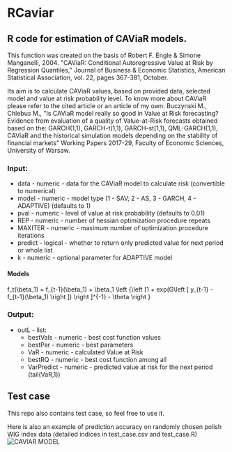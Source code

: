# RCaviar

## R code for estimation of CAViaR models.

  This function was created on the basis of Robert F. Engle & Simone Manganelli,
  2004. "CAViaR: Conditional Autoregressive Value at Risk by Regression Quantiles,"
  Journal of Business & Economic Statistics, American Statistical Association,
  vol. 22, pages 367-381, October.

  Its aim is to calculate CAViaR values, based on provided data, selected model and
  value at risk probability level. To know more about CAViaR please refer to the cited
  article or an article of my own: Buczynski M., Chlebus M., "Is CAViaR model really
  so good in Value at Risk forecasting? Evidence from evaluation of a quality
  of Value-at-Risk forecasts obtained based on the: GARCH(1,1), GARCH-t(1,1),
  GARCH-st(1,1), QML-GARCH(1,1), CAViaR and the historical simulation models
  depending on the stability of financial markets" Working Papers 2017-29,
  Faculty of Economic Sciences, University of Warsaw.


  ### **Input**:

  - data         - numeric         - data for the CAViaR model to calculate risk
                   (convertible to numerical)
  - model        - numeric         - model type (1 - SAV, 2 - AS, 3 - GARCH, 4 - ADAPTIVE) (defaults to 1)
  - pval         - numeric         - level of value at risk probability (defaults to 0.01)
  - REP          - numeric         - number of hessian optimization procedure repeats
  - MAXITER      - numeric         - maximum number of optimization procedure iterations
  - predict      - logical         - whether to return only predicted value for next period or whole list
  - k            - numeric         - optional parameter for ADAPTIVE model

  #### Models
f_t(\beta_1) = f_{t-1}(\beta_1) + \beta_1 \left \{\left [1 + exp(G\left [ y_{t-1} - f_{t-1}(\beta_1) \right ]) \right ]^{-1} - \theta  \right \}

  ### **Output**:
  - outL        - list:
    - bestVals     - numeric         - best cost function values
    - bestPar      - numeric         - best parameters
    - VaR          - numeric         - calculated Value at Risk
    - bestRQ       - numeric         - best cost function among all
    - VarPredict   - numeric         - predicted value at risk for the next period (tail(VaR,1))


  ## Test case
  
  This repo also contains test case, so feel free to use it.
  
  Here is also an example of prediction accuracy on randomly chosen polish WIG index data (detailed indices in test_case.csv and      test_case.R) 
  ![CAVIAR MODEL](https://raw.githubusercontent.com/Buczman/RCaviar/master/test_case_plot.png)
